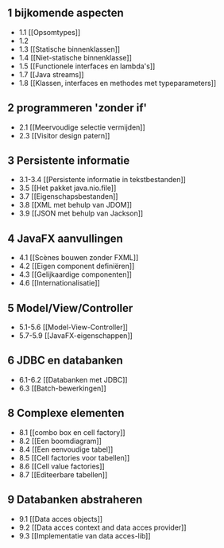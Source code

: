 ## 1 bijkomende aspecten
- 1.1 [[Opsomtypes]]
- 1.2
- 1.3 [[Statische binnenklassen]]
- 1.4 [[Niet-statische binnenklasse]]
- 1.5 [[Functionele interfaces en lambda's]]
- 1.7 [[Java streams]]
- 1.8 [[Klassen, interfaces en methodes met typeparameters]]
## 2 programmeren 'zonder if'
- 2.1 [[Meervoudige selectie vermijden]]
- 2.3 [[Visitor design patern]]
## 3 Persistente informatie
- 3.1-3.4 [[Persistente informatie in tekstbestanden]]
- 3.5 [[Het pakket java.nio.file]]
- 3.7 [[Eigenschapsbestanden]]
- 3.8 [[XML met behulp van JDOM]]
- 3.9 [[JSON met behulp van Jackson]]
## 4 JavaFX aanvullingen
- 4.1 [[Scènes bouwen zonder FXML]]
- 4.2 [[Eigen component definiëren]]
- 4.3 [[Gelijkaardige componenten]]
- 4.6 [[Internationalisatie]]
## 5 Model/View/Controller
- 5.1-5.6 [[Model-View-Controller]]
- 5.7-5.9 [[JavaFX-eigenschappen]]
## 6 JDBC en databanken
- 6.1-6.2 [[Databanken met JDBC]]
- 6.3 [[Batch-bewerkingen]]
## 8 Complexe elementen
- 8.1 [[combo box en cell factory]]
- 8.2 [[Een boomdiagram]]
- 8.4 [[Een eenvoudige tabel]]
- 8.5 [[Cell factories voor tabellen]]
- 8.6 [[Cell value factories]]
- 8.7 [[Editeerbare tabellen]]
## 9 Databanken abstraheren
- 9.1 [[Data acces objects]]
- 9.2 [[Data acces context and data acces provider]]
- 9.3 [[Implementatie van data acces-lib]]


